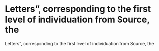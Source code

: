 # Letters”, corresponding to the first level of individuation from Source, the

Letters”, corresponding to the first level of individuation from Source, the